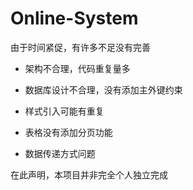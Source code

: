 # Online-System



由于时间紧促，有许多不足没有完善

- 架构不合理，代码重复量多

- 数据库设计不合理，没有添加主外键约束

- 样式引入可能有重复

- 表格没有添加分页功能

- 数据传递方式问题

在此声明，本项目并非完全个人独立完成

